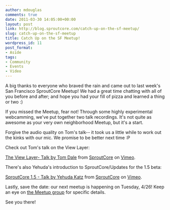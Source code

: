 ```yaml
---
author: mdouglas
comments: true
date: 2011-03-30 14:05:00+00:00
layout: post
link: http://blog.sproutcore.com/catch-up-on-the-sf-meetup/
slug: catch-up-on-the-sf-meetup
title: Catch Up on the SF Meetup!
wordpress_id: 11
post_format:
- Aside
tags:
- Community
- Events
- Video
---
```


A big thanks to everyone who braved the rain and came out to last week's San Francisco SproutCore Meetup! We had a great time chatting with all of you before and after; and hope you had your fill of pizza and learned a thing or two :)




If you missed the Meetup, fear not! Through some highly experimental webcamming, we've put together two talk recordings. It's not quite as awesome as your very own neighborhood Meetup, but it's a start.




Forgive the audio quality on Tom's talk-- it took us a little while to work out the kinks with our mic. We promise to be better next time :P




Check out Tom's talk on the View Layer:







[The View Layer- Talk by Tom Dale](http://vimeo.com/21371128) from [SproutCore](http://vimeo.com/sproutcore) on [Vimeo](http://vimeo.com).




There's also Yehuda's introduction to SproutCore/Updates for the 1.5 beta: 







[SproutCore 1.5 - Talk by Yehuda Katz](http://vimeo.com/21787500) from [SproutCore](http://vimeo.com/sproutcore) on [Vimeo](http://vimeo.com).





Lastly, save the date: our next meetup is happening on Tuesday, 4/26! Keep an eye on [the Meetup group](http://www.meetup.com/sproutcore/) for specific details.




See you there!
